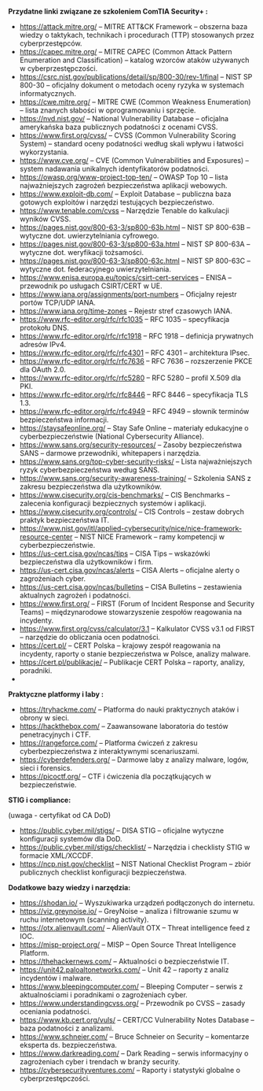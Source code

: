 **Przydatne linki związane ze szkoleniem ComTIA Security+ :**

*	https://attack.mitre.org/ – MITRE ATT&CK Framework – obszerna baza wiedzy o taktykach, technikach i procedurach (TTP) stosowanych przez cyberprzestępców.
*	https://capec.mitre.org/ – MITRE CAPEC (Common Attack Pattern Enumeration and Classification) – katalog wzorców ataków używanych w cyberprzestępczości.
*	https://csrc.nist.gov/publications/detail/sp/800-30/rev-1/final – NIST SP 800-30 – oficjalny dokument o metodach oceny ryzyka w systemach informatycznych.
*	https://cwe.mitre.org/ – MITRE CWE (Common Weakness Enumeration) – lista znanych słabości w oprogramowaniu i sprzęcie.
*	https://nvd.nist.gov/ – National Vulnerability Database – oficjalna amerykańska baza publicznych podatności z ocenami CVSS.
*	https://www.first.org/cvss/ – CVSS (Common Vulnerability Scoring System) – standard oceny podatności według skali wpływu i łatwości wykorzystania.
*	https://www.cve.org/ – CVE (Common Vulnerabilities and Exposures) – system nadawania unikalnych identyfikatorów podatności.
*	https://owasp.org/www-project-top-ten/ – OWASP Top 10 – lista najważniejszych zagrożeń bezpieczeństwa aplikacji webowych.
*	https://www.exploit-db.com/ – Exploit Database – publiczna baza gotowych exploitów i narzędzi testujących bezpieczeństwo.
*	https://www.tenable.com/cvss – Narzędzie Tenable do kalkulacji wyników CVSS.
*	https://pages.nist.gov/800-63-3/sp800-63b.html – NIST SP 800-63B – wytyczne dot. uwierzytelniania cyfrowego.
*	https://pages.nist.gov/800-63-3/sp800-63a.html – NIST SP 800-63A – wytyczne dot. weryfikacji tożsamości.
*	https://pages.nist.gov/800-63-3/sp800-63c.html – NIST SP 800-63C – wytyczne dot. federacyjnego uwierzytelniania.
*	https://www.enisa.europa.eu/topics/csirt-cert-services – ENISA – przewodnik po usługach CSIRT/CERT w UE.
*	https://www.iana.org/assignments/port-numbers – Oficjalny rejestr portów TCP/UDP IANA.
*	https://www.iana.org/time-zones – Rejestr stref czasowych IANA.
*	https://www.rfc-editor.org/rfc/rfc1035 – RFC 1035 – specyfikacja protokołu DNS.
*	https://www.rfc-editor.org/rfc/rfc1918 – RFC 1918 – definicja prywatnych adresów IPv4.
*	https://www.rfc-editor.org/rfc/rfc4301 – RFC 4301 – architektura IPsec.
*	https://www.rfc-editor.org/rfc/rfc7636 – RFC 7636 – rozszerzenie PKCE dla OAuth 2.0.
*	https://www.rfc-editor.org/rfc/rfc5280 – RFC 5280 – profil X.509 dla PKI.
*	https://www.rfc-editor.org/rfc/rfc8446 – RFC 8446 – specyfikacja TLS 1.3.
*	https://www.rfc-editor.org/rfc/rfc4949 – RFC 4949 – słownik terminów bezpieczeństwa informacji.
*	https://staysafeonline.org/ – Stay Safe Online – materiały edukacyjne o cyberbezpieczeństwie (National Cybersecurity Alliance).
*	https://www.sans.org/security-resources/ – Zasoby bezpieczeństwa SANS – darmowe przewodniki, whitepapers i narzędzia.
*	https://www.sans.org/top-cyber-security-risks/ – Lista najważniejszych ryzyk cyberbezpieczeństwa według SANS.
*	https://www.sans.org/security-awareness-training/ – Szkolenia SANS z zakresu bezpieczeństwa dla użytkowników.
*	https://www.cisecurity.org/cis-benchmarks/ – CIS Benchmarks – zalecenia konfiguracji bezpiecznych systemów i aplikacji.
*	https://www.cisecurity.org/controls/ – CIS Controls – zestaw dobrych praktyk bezpieczeństwa IT.
*	https://www.nist.gov/itl/applied-cybersecurity/nice/nice-framework-resource-center – NIST NICE Framework – ramy kompetencji w cyberbezpieczeństwie.
*	https://us-cert.cisa.gov/ncas/tips – CISA Tips – wskazówki bezpieczeństwa dla użytkowników i firm.
*	https://us-cert.cisa.gov/ncas/alerts – CISA Alerts – oficjalne alerty o zagrożeniach cyber.
*	https://us-cert.cisa.gov/ncas/bulletins – CISA Bulletins – zestawienia aktualnych zagrożeń i podatności.
*	https://www.first.org/ – FIRST (Forum of Incident Response and Security Teams) – międzynarodowe stowarzyszenie zespołów reagowania na incydenty.
*	https://www.first.org/cvss/calculator/3.1 – Kalkulator CVSS v3.1 od FIRST – narzędzie do obliczania ocen podatności.
*	https://cert.pl/ – CERT Polska – krajowy zespół reagowania na incydenty, raporty o stanie bezpieczeństwa w Polsce, analizy malware.
*	https://cert.pl/publikacje/ – Publikacje CERT Polska – raporty, analizy, poradniki.
*	

**Praktyczne platformy i laby :**

*	https://tryhackme.com/ – Platforma do nauki praktycznych ataków i obrony w sieci.
*	https://hackthebox.com/ – Zaawansowane laboratoria do testów penetracyjnych i CTF.
*	https://rangeforce.com/ – Platforma ćwiczeń z zakresu cyberbezpieczeństwa z interaktywnymi scenariuszami.
*	https://cyberdefenders.org/ – Darmowe laby z analizy malware, logów, sieci i forensics.
*	https://picoctf.org/ – CTF i ćwiczenia dla początkujących w bezpieczeństwie.

**STIG i compliance:**  

(uwaga - certyfikat od CA DoD)
  
*	https://public.cyber.mil/stigs/ – DISA STIG – oficjalne wytyczne konfiguracji systemów dla DoD.
*	https://public.cyber.mil/stigs/checklist/ – Narzędzia i checklisty STIG w formacie XML/XCCDF.
*	https://ncp.nist.gov/checklist – NIST National Checklist Program – zbiór publicznych checklist konfiguracji bezpieczeństwa.

**Dodatkowe bazy wiedzy i narzędzia:**

*	https://shodan.io/ – Wyszukiwarka urządzeń podłączonych do internetu.
*	https://viz.greynoise.io/ – GreyNoise – analiza i filtrowanie szumu w ruchu internetowym (scanning activity).
*	https://otx.alienvault.com/ – AlienVault OTX – Threat intelligence feed z IOC.
*	https://misp-project.org/ – MISP – Open Source Threat Intelligence Platform.
*	https://thehackernews.com/ – Aktualności o bezpieczeństwie IT.
*	https://unit42.paloaltonetworks.com/ – Unit 42 – raporty z analiz incydentów i malware.
*	https://www.bleepingcomputer.com/ – Bleeping Computer – serwis z aktualnościami i poradnikami o zagrożeniach cyber.
*	https://www.understandingcvss.org/ – Przewodnik po CVSS – zasady oceniania podatności.
*	https://www.kb.cert.org/vuls/ – CERT/CC Vulnerability Notes Database – baza podatności z analizami.
*	https://www.schneier.com/ – Bruce Schneier on Security – komentarze eksperta ds. bezpieczeństwa.
*	https://www.darkreading.com/ – Dark Reading – serwis informacyjny o zagrożeniach cyber i trendach w branży security.
*	https://cybersecurityventures.com/ – Raporty i statystyki globalne o cyberprzestępczości.
